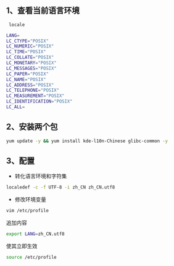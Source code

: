 ## 1、查看当前语言环境

```bash
 locale
```

```bash
LANG=
LC_CTYPE="POSIX"
LC_NUMERIC="POSIX"
LC_TIME="POSIX"
LC_COLLATE="POSIX"
LC_MONETARY="POSIX"
LC_MESSAGES="POSIX"
LC_PAPER="POSIX"
LC_NAME="POSIX"
LC_ADDRESS="POSIX"
LC_TELEPHONE="POSIX"
LC_MEASUREMENT="POSIX"
LC_IDENTIFICATION="POSIX"
LC_ALL=
```



## 2、安装两个包

```bash
yum update -y && yum install kde-l10n-Chinese glibc-common -y
```



## 3、配置

* 转化语言环境和字符集

```bash
localedef -c -f UTF-8 -i zh_CN zh_CN.utf8
```



* 修改环境变量

```bash
vim /etc/profile
```

追加内容

```bash
export LANG=zh_CN.utf8
```

使其立即生效

```bash
source /etc/profile
```

